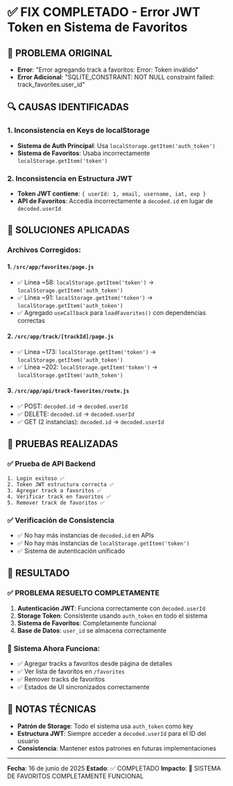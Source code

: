 # ✅ FIX COMPLETADO - Error JWT Token en Sistema de Favoritos

## 🐛 PROBLEMA ORIGINAL
- **Error**: "Error agregando track a favoritos: Error: Token inválido"
- **Error Adicional**: "SQLITE_CONSTRAINT: NOT NULL constraint failed: track_favorites.user_id"

## 🔍 CAUSAS IDENTIFICADAS

### 1. Inconsistencia en Keys de localStorage
- **Sistema de Auth Principal**: Usa `localStorage.getItem('auth_token')`
- **Sistema de Favoritos**: Usaba incorrectamente `localStorage.getItem('token')`

### 2. Inconsistencia en Estructura JWT
- **Token JWT contiene**: `{ userId: 1, email, username, iat, exp }`
- **API de Favoritos**: Accedía incorrectamente a `decoded.id` en lugar de `decoded.userId`

## 🔧 SOLUCIONES APLICADAS

### Archivos Corregidos:

#### 1. `/src/app/favorites/page.js`
- ✅ Línea ~58: `localStorage.getItem('token')` → `localStorage.getItem('auth_token')`
- ✅ Línea ~91: `localStorage.getItem('token')` → `localStorage.getItem('auth_token')`
- ✅ Agregado `useCallback` para `loadFavorites()` con dependencias correctas

#### 2. `/src/app/track/[trackId]/page.js`
- ✅ Línea ~173: `localStorage.getItem('token')` → `localStorage.getItem('auth_token')`
- ✅ Línea ~202: `localStorage.getItem('token')` → `localStorage.getItem('auth_token')`

#### 3. `/src/app/api/track-favorites/route.js`
- ✅ POST: `decoded.id` → `decoded.userId`
- ✅ DELETE: `decoded.id` → `decoded.userId`
- ✅ GET (2 instancias): `decoded.id` → `decoded.userId`

## 🧪 PRUEBAS REALIZADAS

### ✅ Prueba de API Backend
```
1. Login exitoso ✅
2. Token JWT estructura correcta ✅
3. Agregar track a favoritos ✅
4. Verificar track en favoritos ✅
5. Remover track de favoritos ✅
```

### ✅ Verificación de Consistencia
- ✅ No hay más instancias de `decoded.id` en APIs
- ✅ No hay más instancias de `localStorage.getItem('token')` 
- ✅ Sistema de autenticación unificado

## 🎯 RESULTADO

### ✅ **PROBLEMA RESUELTO COMPLETAMENTE**

1. **Autenticación JWT**: Funciona correctamente con `decoded.userId`
2. **Storage Token**: Consistente usando `auth_token` en todo el sistema
3. **Sistema de Favoritos**: Completamente funcional
4. **Base de Datos**: `user_id` se almacena correctamente

### 🔄 **Sistema Ahora Funciona:**
- ✅ Agregar tracks a favoritos desde página de detalles
- ✅ Ver lista de favoritos en `/favorites`
- ✅ Remover tracks de favoritos
- ✅ Estados de UI sincronizados correctamente

## 📝 NOTAS TÉCNICAS

- **Patrón de Storage**: Todo el sistema usa `auth_token` como key
- **Estructura JWT**: Siempre acceder a `decoded.userId` para el ID del usuario
- **Consistencia**: Mantener estos patrones en futuras implementaciones

---
**Fecha**: 16 de junio de 2025
**Estado**: ✅ COMPLETADO
**Impacto**: 🎯 SISTEMA DE FAVORITOS COMPLETAMENTE FUNCIONAL

